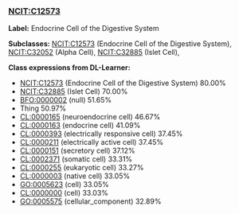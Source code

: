 
### [NCIT:C12573](http://purl.obolibrary.org/obo/NCIT_C12573)
**Label:** Endocrine Cell of the Digestive System

**Subclasses:** [NCIT:C12573](http://purl.obolibrary.org/obo/NCIT_C12573) (Endocrine Cell of the Digestive System), [NCIT:C32052](http://purl.obolibrary.org/obo/NCIT_C32052) (Alpha Cell), [NCIT:C32885](http://purl.obolibrary.org/obo/NCIT_C32885) (Islet Cell), 

**Class expressions from DL-Learner:**

- [NCIT:C12573](http://purl.obolibrary.org/obo/NCIT_C12573) (Endocrine Cell of the Digestive System) 80.00%
- [NCIT:C32885](http://purl.obolibrary.org/obo/NCIT_C32885) (Islet Cell) 70.00%
- [BFO:0000002](http://purl.obolibrary.org/obo/BFO_0000002) (null) 51.65%
- Thing 50.97%
- [CL:0000165](http://purl.obolibrary.org/obo/CL_0000165) (neuroendocrine cell) 46.67%
- [CL:0000163](http://purl.obolibrary.org/obo/CL_0000163) (endocrine cell) 41.09%
- [CL:0000393](http://purl.obolibrary.org/obo/CL_0000393) (electrically responsive cell) 37.45%
- [CL:0000211](http://purl.obolibrary.org/obo/CL_0000211) (electrically active cell) 37.45%
- [CL:0000151](http://purl.obolibrary.org/obo/CL_0000151) (secretory cell) 37.12%
- [CL:0002371](http://purl.obolibrary.org/obo/CL_0002371) (somatic cell) 33.31%
- [CL:0000255](http://purl.obolibrary.org/obo/CL_0000255) (eukaryotic cell) 33.27%
- [CL:0000003](http://purl.obolibrary.org/obo/CL_0000003) (native cell) 33.05%
- [GO:0005623](http://purl.obolibrary.org/obo/GO_0005623) (cell) 33.05%
- [CL:0000000](http://purl.obolibrary.org/obo/CL_0000000) (cell) 33.03%
- [GO:0005575](http://purl.obolibrary.org/obo/GO_0005575) (cellular_component) 32.89%


